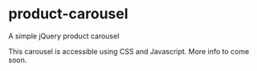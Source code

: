 # product-carousel
A simple jQuery product carousel

This carousel is accessible using CSS and Javascript. More info to come soon.
